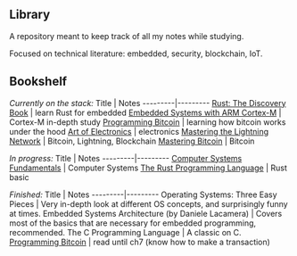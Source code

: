 ## Library

A repository meant to keep track of all my notes while studying. 

Focused on technical literature: embedded, security, blockchain, IoT.

## Bookshelf

_Currently on the stack:_
Title |  Notes
---------|---------
[Rust: The Discovery Book](https://docs.rust-embedded.org/discovery/index.html) | learn Rust for embedded
[Embedded Systems with ARM Cortex-M](https://www.amazon.nl/EMBEDDED-SYSTEMS-ARM-CORTEX-Third/dp/0982692668/ref=asc_df_0982692668/?tag=nlshogostdde-21&linkCode=df0&hvadid=454803874950&hvpos=&hvnetw=g&hvrand=17584807861468328226&hvpone=&hvptwo=&hvqmt=&hvdev=c&hvdvcmdl=&hvlocint=&hvlocphy=1001004&hvtargid=pla-431508062154&psc=1) | Cortex-M in-depth study 
[Programming Bitcoin](https://www.amazon.com/Programming-Bitcoin-Learn-Program-Scratch/dp/1492031496) | learning how bitcoin works under the hood
[Art of Electronics](https://artofelectronics.net/) | electronics
[Mastering the Lightning Network](https://github.com/lnbook/lnbook) | Bitcoin, Lightning, Blockchain
[Mastering Bitcoin](https://github.com/bitcoinbook/bitcoinbook) | Bitcoin


_In progress:_
Title |  Notes
---------|---------
[Computer Systems Fundamentals](https://w3.cs.jmu.edu/kirkpams/OpenCSF/Books/csf/html/index.html) | Computer Systems
[The Rust Programming Language](https://doc.rust-lang.org/book/title-page.html) | Rust basic


_Finished:_
Title |  Notes
---------|---------
 Operating Systems: Three Easy Pieces | Very in-depth look at different OS concepts, and surprisingly funny at times.
 Embedded Systems Architecture (by Daniele Lacamera) | Covers most of the basics that are necessary for embedded programming, recommended. 
 The C Programming Language | A classic on C. 
 [Programming Bitcoin](https://www.amazon.com/Programming-Bitcoin-Learn-Program-Scratch/dp/1492031496) | read until ch7 (know how to make a transaction)
 